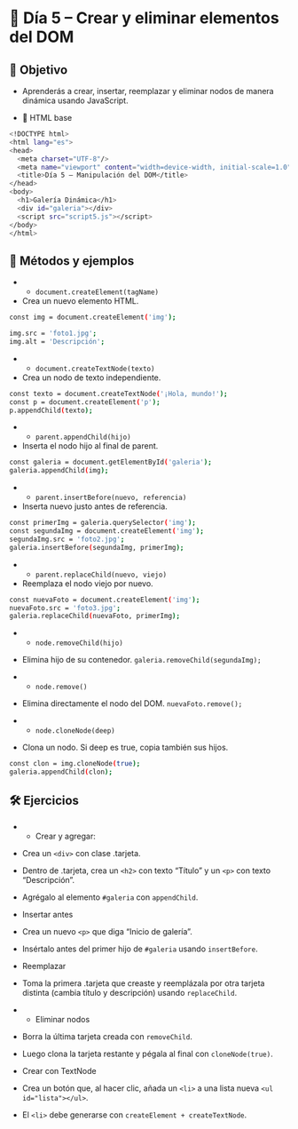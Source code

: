 # 📅 Día 5 – Crear y eliminar elementos del DOM

## 🎯 Objetivo
- Aprenderás a crear, insertar, reemplazar y eliminar nodos de manera dinámica usando JavaScript.

* 📄 HTML base
```sh
<!DOCTYPE html>
<html lang="es">
<head>
  <meta charset="UTF-8"/>
  <meta name="viewport" content="width=device-width, initial-scale=1.0"/>
  <title>Día 5 – Manipulación del DOM</title>
</head>
<body>
  <h1>Galería Dinámica</h1>
  <div id="galeria"></div>
  <script src="script5.js"></script>
</body>
</html>
```

## 📜 Métodos y ejemplos

- * `document.createElement(tagName)`
- Crea un nuevo elemento HTML.
```sh
const img = document.createElement('img');

img.src = 'foto1.jpg';
img.alt = 'Descripción';
```

- * `document.createTextNode(texto)`
- Crea un nodo de texto independiente.
```sh
const texto = document.createTextNode('¡Hola, mundo!');
const p = document.createElement('p');
p.appendChild(texto);
```

- * `parent.appendChild(hijo)`
- Inserta el nodo hijo al final de parent.
```sh
const galeria = document.getElementById('galeria');
galeria.appendChild(img);
```

- * `parent.insertBefore(nuevo, referencia)`
- Inserta nuevo justo antes de referencia.
```sh
const primerImg = galeria.querySelector('img');
const segundaImg = document.createElement('img');
segundaImg.src = 'foto2.jpg';
galeria.insertBefore(segundaImg, primerImg);
```

- * `parent.replaceChild(nuevo, viejo)`
- Reemplaza el nodo viejo por nuevo.
```sh
const nuevaFoto = document.createElement('img');
nuevaFoto.src = 'foto3.jpg';
galeria.replaceChild(nuevaFoto, primerImg);
```

- * `node.removeChild(hijo)`
- Elimina hijo de su contenedor.
`galeria.removeChild(segundaImg);`

- * `node.remove()`
- Elimina directamente el nodo del DOM.
`nuevaFoto.remove();`

- * `node.cloneNode(deep)`
- Clona un nodo. Si deep es true, copia también sus hijos.
```sh
const clon = img.cloneNode(true);
galeria.appendChild(clon);
```

## 🛠️ Ejercicios
- * Crear y agregar:

- Crea un `<div>` con clase .tarjeta.

- Dentro de .tarjeta, crea un `<h2>` con texto “Título” y un `<p>` con texto “Descripción”.

- Agrégalo al elemento `#galeria` con `appendChild`.

- Insertar antes

- Crea un nuevo `<p>` que diga “Inicio de galería”.

- Insértalo antes del primer hijo de `#galeria` usando `insertBefore`.

- Reemplazar

- Toma la primera .tarjeta que creaste y reemplázala por otra tarjeta distinta (cambia título y descripción) usando `replaceChild`.

- * Eliminar nodos

- Borra la última tarjeta creada con `removeChild`.

- Luego clona la tarjeta restante y pégala al final con `cloneNode(true)`.

- Crear con TextNode

- Crea un botón que, al hacer clic, añada un `<li>` a una lista nueva `<ul id="lista"></ul>`.

- El `<li>` debe generarse con `createElement + createTextNode`.

